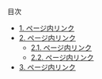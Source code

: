 <div class="anchor_links">
	<p class="anchor_links-heading">目次</p>
	<ul>
		<li><a href="javascript:;">1. ページ内リンク</a></li>
		<li><a href="javascript:;">2. ページ内リンク</a>
		<ul>
			<li><a href="javascript:;">2.1. ページ内リンク</a></li>
			<li><a href="javascript:;">2.2. ページ内リンク</a></li>
		</ul>
		</li>
		<li><a href="javascript:;">3. ページ内リンク</a></li>
	</ul>
</div><!-- /.anchor_links -->
